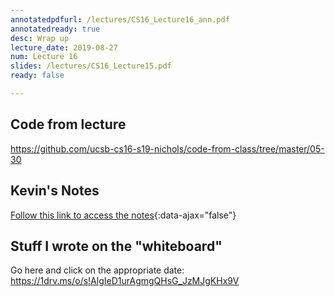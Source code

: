 ```yaml
---
annotatedpdfurl: /lectures/CS16_Lecture16_ann.pdf
annotatedready: true
desc: Wrap up
lecture_date: 2019-08-27
num: Lecture 16
slides: /lectures/CS16_Lecture15.pdf
ready: false

---
```


## Code from lecture

<https://github.com/ucsb-cs16-s19-nichols/code-from-class/tree/master/05-30>

## Kevin's Notes

[Follow this link to access the notes](/lectures/CS16_Lecture18_Notes.docx){:data-ajax="false"}

## Stuff I wrote on the "whiteboard"

Go here and click on the appropriate date:
<https://1drv.ms/o/s!AlgIeD1urAgmgQHsG_JzMJgKHx9V>

